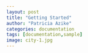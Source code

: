 ```yaml
---
layout: post
title: "Getting Started"
author: "Patricia Azike"
categories: documentation
tags: [documentation,sample]
image: city-1.jpg
---
```



